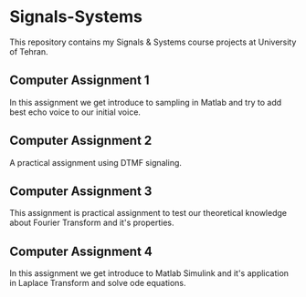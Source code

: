# Signals-Systems

This repository contains my Signals & Systems course projects at University of Tehran.

## Computer Assignment 1

In this assignment we get introduce to sampling in Matlab and try to add best echo voice to our initial voice.

## Computer Assignment 2

A practical assignment using DTMF signaling.

## Computer Assignment 3

This assignment is practical assignment to test our theoretical knowledge about Fourier Transform and it's properties.

## Computer Assignment 4

In this assignment we get introduce to Matlab Simulink and it's application in Laplace Transform and solve ode equations.
